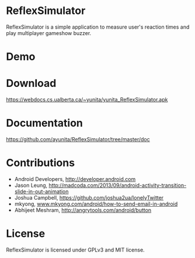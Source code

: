 # ReflexSimulator
ReflexSimulator is a simple application to measure user's reaction times
and play multiplayer gameshow buzzer.

# Demo

# Download
https://webdocs.cs.ualberta.ca/~yunita/yunita_ReflexSimulator.apk

# Documentation
https://github.com/ayunita/ReflexSimulator/tree/master/doc

# Contributions
- Android Developers, http://developer.android.com
- Jason Leung, http://madcoda.com/2013/09/android-activity-transition-slide-in-out-animation
- Joshua Campbell, https://github.com/joshua2ua/lonelyTwitter
- mkyong, www.mkyong.com/android/how-to-send-email-in-android
- Abhijeet Meshram, http://angrytools.com/android/button

# License
ReflexSimulator is licensed under GPLv3 and MIT license.
